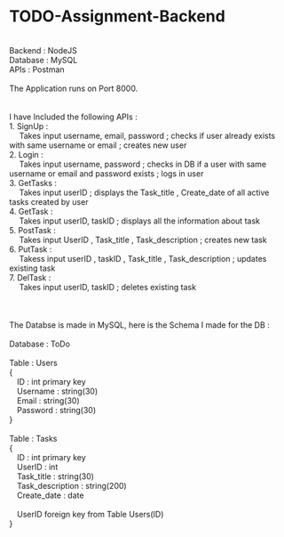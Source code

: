 # TODO-Assignment-Backend
  <br />
Backend  : NodeJS  <br />
Database : MySQL  <br />
APIs     : Postman  <br />
  <br />
The Application runs on Port 8000.  <br />
  <br /><br />
I have Included the following APIs :  <br />
1. SignUp :<br /> &emsp; Takes input username, email, password ; checks if user already exists with same username or email ; creates new user <br />
2. Login :<br /> &emsp; Takes input username, password ; checks in DB if a user with same username or email and password exists ; logs in user <br />
3. GetTasks :<br /> &emsp; Takes input userID ; displays the Task_title , Create_date of all active tasks created by user  <br />
4. GetTask :<br /> &emsp; Takes input userID, taskID ; displays all the information about task  <br />
5. PostTask :<br /> &emsp; Takes input UserID , Task_title , Task_description ; creates new task  <br />
6. PutTask :<br /> &emsp; Takess input userID , taskID , Task_title , Task_description ; updates existing task  <br />
7. DelTask :<br /> &emsp; Takes input userID, taskID ; deletes existing task <br />
  <br /><br /><br />
The Databse is made in MySQL, here is the Schema I made for the DB :  <br />
  <br />
  Database : ToDo  <br />
  <br />
  Table : Users  <br />
  {  <br />
     &emsp;ID : int primary key  <br />
     &emsp;Username : string(30)  <br />
     &emsp;Email : string(30)  <br />
     &emsp;Password : string(30)  <br />
  }  <br />
  <br />
  Table : Tasks  <br />
  {  <br />
     &emsp;ID : int primary key  <br /> 
     &emsp;UserID : int  <br />
     &emsp;Task_title : string(30)  <br />
     &emsp;Task_description : string(200)  <br /> 
     &emsp;Create_date : date  <br />
  <br />
     &emsp;UserID foreign key from Table Users(ID)  <br />
  }  <br />
